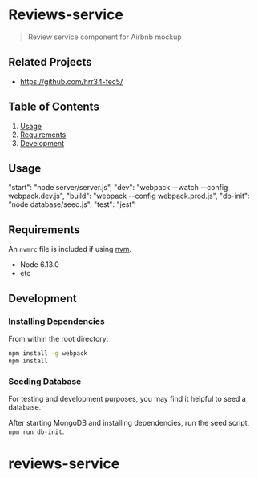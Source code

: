 # Reviews-service

> Review service component for Airbnb mockup

## Related Projects

  - https://github.com/hrr34-fec5/

## Table of Contents

1. [Usage](#Usage)
1. [Requirements](#requirements)
1. [Development](#development)

## Usage

   "start": "node server/server.js",
    "dev": "webpack --watch --config webpack.dev.js",
    "build": "webpack --config webpack.prod.js",
    "db-init": "node database/seed.js",
    "test": "jest"

## Requirements

An `nvmrc` file is included if using [nvm](https://github.com/creationix/nvm).

- Node 6.13.0
- etc

## Development

### Installing Dependencies

From within the root directory:

```sh
npm install -g webpack
npm install
```

### Seeding Database
For testing and development purposes, you may find it helpful to seed a database.

After starting MongoDB and installing dependencies, run the seed script, `npm run db-init`.

# reviews-service
